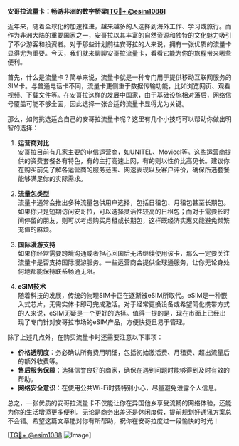 **安哥拉流量卡：畅游非洲的数字桥梁[[TG💪+ @esim1088](https://t.me/s/esim1088)]**

近年来，随着全球化的加速推进，越来越多的人选择到海外工作、学习或旅行。而作为非洲大陆的重要国家之一，安哥拉以其丰富的自然资源和独特的文化魅力吸引了不少游客和投资者。对于那些计划前往安哥拉的人来说，拥有一张优质的流量卡显得尤为重要。今天，我们就来聊聊安哥拉流量卡，看看它能为你的旅程带来哪些便利。

首先，什么是流量卡？简单来说，流量卡就是一种专门用于提供移动互联网服务的SIM卡。与普通电话卡不同，流量卡更侧重于数据传输功能，比如浏览网页、观看视频、下载文件等。在安哥拉这样的发展中国家，由于基础设施相对落后，网络信号覆盖可能不够全面，因此选择一张合适的流量卡显得尤为关键。

那么，如何挑选适合自己的安哥拉流量卡呢？这里有几个小技巧可以帮助你做出明智的选择：

1. **运营商对比**  
   安哥拉目前有几家主要的电信运营商，如UNITEL、Movicel等。这些运营商提供的资费套餐各有特色，有的主打高速上网，有的则以性价比高见长。建议你在购买前先了解各运营商的服务范围、网速表现以及客户评价，确保所选套餐能够满足你的实际需求。

2. **流量包类型**  
   流量卡通常会推出多种流量包供用户选择，包括日租包、月租包甚至长期包。如果你只是短期访问安哥拉，可以选择灵活性较高的日租包；而对于需要长时间停留的朋友，则可以考虑购买月租或长期包，这样既经济实惠又能避免频繁充值的麻烦。

3. **国际漫游支持**  
   如果你经常需要跨境沟通或者担心回国后无法继续使用该卡，那么一定要关注流量卡是否支持国际漫游服务。一些运营商会提供全球通服务，让你无论身处何地都能保持联系畅通无阻。

4. **eSIM技术**  
   随着科技的发展，传统的物理SIM卡正在逐渐被eSIM所取代。eSIM是一种嵌入式芯片，无需实体卡即可完成激活。对于经常更换设备或希望简化携带方式的人来说，eSIM无疑是一个更好的选择。值得一提的是，现在市面上已经出现了专门针对安哥拉市场的eSIM产品，方便快捷且易于管理。

除了上述几点外，在购买流量卡时还需要注意以下事项：

- **价格透明度**：务必确认所有费用明细，包括初始激活费、月租费、超出流量后的额外收费等。
- **售后服务保障**：选择信誉良好的商家，确保在遇到问题时能够得到及时有效的帮助。
- **网络安全意识**：在使用公共Wi-Fi时要特别小心，尽量避免泄露个人信息。

总之，一张优质的安哥拉流量卡不仅能让你在异国他乡享受流畅的网络体验，还能为你的生活增添更多便利。无论是商务出差还是休闲度假，提前规划好通讯方案总不会错。希望这篇文章能对你有所帮助，祝你在安哥拉度过一段愉快的时光！

[[TG💪+ @esim1088](https://t.me/s/esim1088) ![Image](https://i.postimg.cc/4NQfJmqS/Snipaste-2025-05-13-00-14-12.png)]